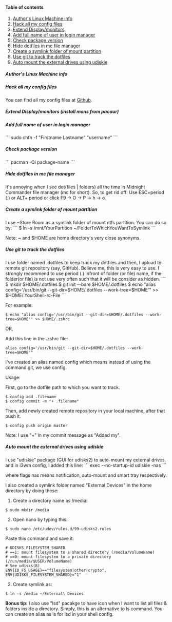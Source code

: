 <h4>Table of contents</h4>

1. [Author's Linux Machine info](#1)
2. [Hack all my config files](#2)
3. [Extend Display/monitors](#3)
4. [Add full name of user in login manager](#4)
5. [Check package version](#5)
6. [Hide dotfiles in mc file manager](#6)
7. [Create a symlink folder of mount partition](#7)
8. [Use git to track the dotfiles](#8)
9. [Auto mount the external drives using udiskie](#9)

<h5 id="1">Author's Linux Machine info</h5>
<asciinema-player src="https://raw.githubusercontent.com/Damicristi/archlinux/master/files/screenfetch"></asciinema-player>

<h5 id="2"> Hack all my config files</h5>
You can find all my config files at <a href="https://github.com/Damicristi/dotfiles">Github</a>.

<h5 id="3"> Extend Display/monitors (install mons from pacaur)</h5>
<asciinema-player src="https://raw.githubusercontent.com/Damicristi/archlinux/master/files/mons"></asciinema-player>

<h5 id="4"> Add full name of user in login manager</h5>
```
sudo chfn -f "Firstname Lastname" "username"
```

<h5 id="5"> Check package version</h5>
```
pacman -Qi package-name
```

<h5 id="6"> Hide dotfiles in mc file manager</h5>
It's annoying when I see dot(files | folders) all the time in Midnight Commander file manager (mc for short). 
So, to get rid off: Use ESC+period (.) or ALT+ period or click F9 -> O -> P -> h -> o.

<h5 id="7">Create a symlink folder of mount partition</h5>
I use ~Store Room as a symlink folder of mount ntfs partition. You can do so by:
```
$ ln -s /mnt/YourPartition ~/FolderToWhichYouWantToSymlink
```

Note: ~ and $HOME are home directory's very close synonyms.

<h5 id="8"> Use git to track the dotfiles</h5>
I use folder named .dotfiles to keep track my dotfiles and then, I upload to remote git repository (say, GitHub). Believe me, this is very easy to use.
I strongly recommend to use period (.) infront of folder (or file) name, if the folder(or file) is not use very often such that it will be consider as hidden.
```
$ mkdir $HOME/.dotfiles
$ git init --bare $HOME/.dotfiles
$ echo "alias config='/usr/bin/git --git-dir=$HOME/.dotfiles --work-tree=$HOME'" >> $HOME/.YourShell-rc-File
```

For example:
```
$ echo "alias config='/usr/bin/git --git-dir=$HOME/.dotfiles --work-tree=$HOME'" >> $HOME/.zshrc
```

OR,

Add this line in the .zshrc file:
```
alias config='/usr/bin/git --git-dir=$HOME/.dotfiles --work-tree=$HOME'"
```

I've created an alias named config which means instead of using the command git, we use config.

Usage:

First, go to the dotfile path to which you want to track.
```
$ config add .filename
$ config commit -m "+ .filename"
```

Then, add newly created remote repository in your local machine, after that push it.
```
$ config push origin master
```

Note: I use "+" in my commit message as "Added my".

<h5 id="9"> Auto mount the external drives using udiskie</h5>
I use "udiskie" package (GUI for udisks2) to auto-mount my external drives, and in i3wm config, I added this line:
```
exec --no-startup-id udiskie -nas
```

where flags nas means notification, auto-mount and smart tray respectively.

I also created a symlink folder named "External Devices" in the home directory by doing these:

1. Create a directory name as /media:
```
$ sudo mkdir /media
```

2. Open nano by typing this:
```
$ sudo nano /etc/udev/rules.d/99-udisks2.rules
```

Paste this command and save it:
```
# UDISKS_FILESYSTEM_SHARED
# ==1: mount filesystem to a shared directory (/media/VolumeName)
# ==0: mount filesystem to a private directory (/run/media/$USER/VolumeName)
# See udisks(8)
ENV{ID_FS_USAGE}=="filesystem|other|crypto", ENV{UDISKS_FILESYSTEM_SHARED}="1"
```

2. Create symlink as:
```
$ ln -s /media ~/External\ Devices
```

<b>Bonus tip:</b> I also use "lsd" pacakge to have icon when I want to list all files & folders inside a directory. 
Simply, this is an alternative to ls command. You can create an alias as ls for lsd in your shell config.
